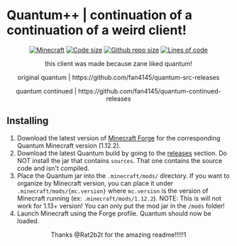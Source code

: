# Quantum++ | continuation of a continuation of a weird client!

<p align="center">
  <a href="https://github.com/Zane2b2t/quantum-Continued-Plus"><img src="https://img.shields.io/badge/Minecraft Version-1.12.2-brightgreen.svg" alt="Minecraft"/></a>
  <a href="https://github.com/Zane2b2t/quantum-Continued-Plus"><img src="https://img.shields.io/github/languages/code-size/Zane2b2t/quantum-Continued-Plus" alt="Code size"/></a>
  <a href="https://github.com/Zane2b2t/quantum-Continued-Plus"><img src="https://img.shields.io/github/repo-size/Zane2b2t/quantum-Continued-Plus" alt="Github repo size"/></a>
  <a href="https://github.com/Zane2b2t/quantum-Continued-Plus"><img src="https://tokei.rs/b1/github/Zane2b2t/quantum-Continued-Plus?category=code" alt="Lines of code"/></a>
</p>

<p align="center">
this client was made because zane liked quantum!
</p>

<p align="center">
original quantum | https://github.com/fan4145/quantum-src-releases
</p>

<p align="center">
quantum continued | https://github.com/fan4145/quantum-continued-releases
</p>

## Installing

1. Download the latest version of [Minecraft Forge](https://maven.minecraftforge.net/net/minecraftforge/forge/1.12.2-14.23.5.2860/forge-1.12.2-14.23.5.2860-installer.jar) for the corresponding 
Quantum Minecraft version (1.12.2).
2. Download the latest Quantum build by going to the [releases](https://github.com/MrBubblegum/quantum-continued-continued/releases) section.
Do NOT install the jar that contains `sources`. That one contains the source code and isn't compiled.
3. Place the Quantum jar into the `.minecraft/mods/` directory. If you want to organize by Minecraft version, 
you can place it under `.minecraft/mods/{mc.version}` where `mc.version` is 
the version of Minecraft running (ex: `.minecraft/mods/1.12.2`). NOTE: This is will not work for 1.13+ version! You can
only put the mod jar in the `/mods` folder!
4. Launch Minecraft using the Forge profile. Quantum should now be loaded.

<p align="center">
Thanks @Rat2b2t for the amazing readme!!!!!1
</p>
